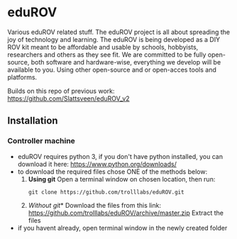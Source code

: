 # eduROV
Various eduROV related stuff.
The eduROV project is all about spreading the joy of technology and learning. 
The eduROV is being developed as a DIY ROV kit meant to be affordable and usable by schools, hobbyists, researchers and others as they see fit.
We are committed to be fully open-source, both software and hardware-wise, everything we develop will be available to you. Using other open-source and or open-acces tools and platforms.

Builds on this repo of previous work: https://github.com/Slattsveen/eduROV_v2


## Installation

### Controller machine

- eduROV requires python 3, if you don't have python installed, you can download it here: https://www.python.org/downloads/
- to download the required files chose ONE of the methods below:
  1. **Using git**
     Open a terminal window on chosen location, then run:
     ```
     git clone https://github.com/trolllabs/eduROV.git
     ```
  2. *Without git**
    Download the files from this link: https://github.com/trolllabs/eduROV/archive/master.zip
    Extract the files
- if you havent already, open terminal window in the newly created folder